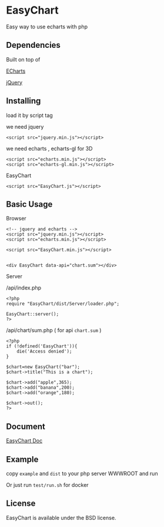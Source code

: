 # EasyChart
Easy way to use echarts with php


## Dependencies

Built on top of

[ECharts](https://github.com/ecomfe/echarts)

[jQuery](http://jquery.com/)


## Installing

load it by script tag

we need jquery

```
<script src="jquery.min.js"></script>
```

we need echarts , echarts-gl for 3D

```
<script src="echarts.min.js"></script>
<script src="echarts-gl.min.js"></script>
```

EasyChart

```
<script src="EasyChart.js"></script>
```


## Basic Usage

Browser

```
<!-- jquery and echarts -->
<script src="jquery.min.js"></script>
<script src="echarts.min.js"></script>

<script src="EasyChart.min.js"></script>


<div EasyChart data-api="chart.sum"></div>

```

Server

/api/index.php

```
<?php
require "EasyChart/dist/Server/loader.php";

EasyChart::server();
?>
```

/api/chart/sum.php  ( for api `chart.sum` )

```
<?php
if (!defined('EasyChart')){
	die('Access denied');
}

$chart=new EasyChart("bar");
$chart->title("This is a chart");

$chart->add("apple",365);
$chart->add("banana",200);
$chart->add("orange",180);

$chart->out();
?>

```

## Document

[EasyChart Doc](doc/README.md)

## Example

copy `example` and `dist` to your php server WWWROOT and run

Or just run `test/run.sh` for docker

## License

EasyChart is available under the BSD license.
